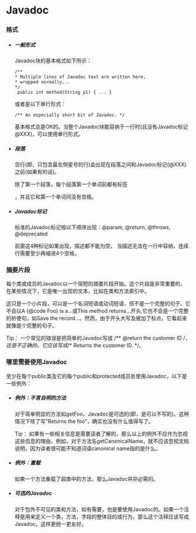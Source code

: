 # Javadoc

### 格式

 - ##### 一般形式

	Javadoc块的基本格式如下所示：
	```
	/**
	* Multiple lines of Javadoc text are written here,
	* wrapped normally...
	*/
	 public int method(String p1) { ... }
	 ```
	 
	或者是以下单行形式：
	```
	/** An especially short bit of Javadoc. */
	```
	
	基本格式总是OK的。当整个Javadoc块能容纳于一行时(且没有Javadoc标记@XXX)，可以使用单行形式。

 - ##### 段落

	空行(即，只包含最左侧星号的行)会出现在段落之间和Javadoc标记(@XXX)之前(如果有的话)。

	除了第一个段落，每个段落第一个单词前都有标签<p>，并且它和第一个单词间没有空格。

 - ##### Javadoc标记

	标准的Javadoc标记按以下顺序出现：@param, @return, @throws, @deprecated

	前面这4种标记如果出现，描述都不能为空。 当描述无法在一行中容纳，连续行需要至少再缩进4个空格。

### 摘要片段

每个类或成员的Javadoc以一个简短的摘要片段开始。这个片段是非常重要的，在某些情况下，它是唯一出现的文本，比如在类和方法索引中。

这只是一个小片段，可以是一个名词短语或动词短语，但不是一个完整的句子。它不会以A {@code Foo} is a…或This method returns…开头,它也不会是一个完整的祈使句，如Save the record…。然而，由于开头大写及被加了标点，它看起来就像是个完整的句子。

Tip：
一个常见的错误是把简单的Javadoc写成 /** @return the customer ID */，这是不正确的。它应该写成/** Returns the customer ID. */。
	
### 哪里需要使用Javadoc

至少在每个public类及它的每个public和protected成员处使用Javadoc，以下是一些例外：

 - ##### 例外：不言自明的方法

	对于简单明显的方法如getFoo，Javadoc是可选的(即，是可以不写的)。这种情况下除了写”Returns the foo”，确实也没有什么值得写了。

	Tip：
	如果有一些相关信息是需要读者了解的，那么以上的例外不应作为忽视这些信息的理由。例如，对于方法名getCanonicalName，就不应该忽视文档说明，因为读者很可能不知道词语canonical name指的是什么。

 - ##### 例外：重载

	如果一个方法重载了超类中的方法，那么Javadoc并非必需的。

 - ##### 可选的Javadoc

	对于包外不可见的类和方法，如有需要，也是要使用Javadoc的。如果一个注释是用来定义一个类，方法，字段的整体目的或行为，那么这个注释应该写成Javadoc，这样更统一更友好。